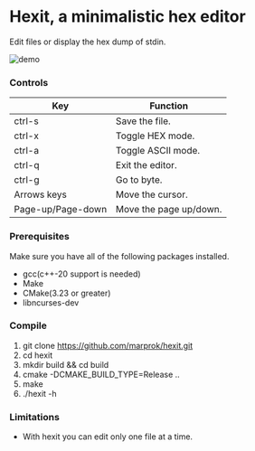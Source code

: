 # Hexit, a minimalistic hex editor

Edit files or display the hex dump of stdin.

![demo](https://github.com/marprok/hexit/assets/18293204/73c7c699-9d60-40c1-8f6a-911c67d5514f)

### Controls

| Key                           | Function        |
|-------------------------------|-----------------|
| ctrl-s                        | Save the file.  |
| ctrl-x                        | Toggle HEX mode.|
| ctrl-a                        | Toggle ASCII mode.|
| ctrl-q                        | Exit the editor.|
| ctrl-g                        | Go to byte.|
| Arrows keys                   | Move the cursor.|
| Page-up/Page-down             | Move the page up/down.|

### Prerequisites

Make sure you have all of the following packages installed.
* gcc(c++-20 support is needed)
* Make
* CMake(3.23 or greater)
* libncurses-dev

### Compile
1. git clone https://github.com/marprok/hexit.git
2. cd hexit
3. mkdir build && cd build
4. cmake -DCMAKE_BUILD_TYPE=Release ..
5. make
6. ./hexit -h

### Limitations
* With hexit you can edit only one file at a time.
